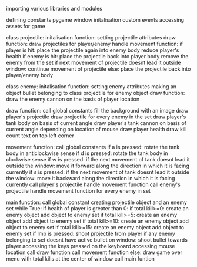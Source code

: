 importing various libraries and modules

defining constants
pygame window initalisation
custom events
accessing assets for game

class projectile:
    initalisation function:
        setting projectile attributes
    draw function:
        draw projectiles for player/enemy
    handle movement function:
        if player is hit:
             place the projectile again into enemy body
             reduce player's health
        if enemy is hit:
             place the projectile back into player body
             remove the enemy from the set
        if next movement of projectile doesnt lead it outside window:
             continue movement of projectile
        else:
             place the projectile back into player/enemy body

class enemy:
    initalisation function:
        setting enemy attributes
        making an object bullet belonging to class projectile for enemy object
    draw function:
        draw the enemy cannon on the basis of player location

draw function:
    call global constants
    fill the background with an image
    draw player's projectile
    draw projectile for every enemy in the set
    draw player's tank body on basis of current angle
    draw player's tank cannon on basis of current angle depending on location of  mouse
    draw player health
    draw kill count text on top left corner

movement function:
    call global constants
    if a is pressed:
        rotate the tank body in anticlockwise sense
    if d is pressed:
        rotate the tank body in clockwise sense
    if w is pressed:
        if the next movement of tank doesnt lead it outside the window:
            move it forward along the direction in which it is facing currently
   if s is pressed:
        if the next movement of tank doesnt lead it outside the window:
            move it backward along the direction in which it is facing currently
     call player's projectile handle movement function
     call enemy's projectile handle movement function for every enemy in set

main function:
    call global constant
    creating projectile object and an enemy set
    while True:
        if health of player is greater than 0:
            if total kill>=0:
                 create an enemy object
                 add object to enemy set
            if total kill>=5:
                 create an enemy object
                 add object to enemy set
            if total kill>=10:
                 create an enemy object
                 add object to enemy set
           if total kill>=15:
                 create an enemy object
                 add object to enemy set
           if lmb is pressed:
                 shoot projectile from player
           if any enemy belonging to set doesnt have active bullet on window:
                shoot bullet towards player
           accessing the keys pressed on the keyboard
           accessing mouse location
           call draw function
           call movement function
        else:
            draw game over menu with total kills at the center of window
call main funtion
